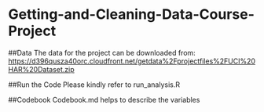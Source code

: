 # Getting-and-Cleaning-Data-Course-Project

##Data
The data for the project can be downloaded from:
https://d396qusza40orc.cloudfront.net/getdata%2Fprojectfiles%2FUCI%20HAR%20Dataset.zip

##Run the Code
Please kindly refer to run_analysis.R

##Codebook
Codebook.md helps to describe the variables

